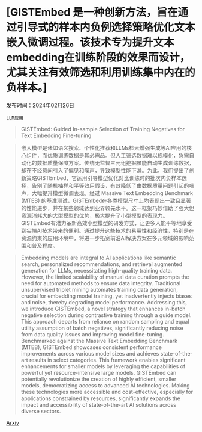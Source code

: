 # [GISTEmbed 是一种创新方法，旨在通过引导式的样本内负例选择策略优化文本嵌入微调过程。该技术专为提升文本embedding在训练阶段的效果而设计，尤其关注有效筛选和利用训练集中内在的负样本。]

发布时间：2024年02月26日

`LLM应用`

> GISTEmbed: Guided In-sample Selection of Training Negatives for Text Embedding Fine-tuning

> 嵌入模型是诸如语义搜索、个性化推荐和LLMs检索增强生成等AI应用的核心组件，而优质训练数据是其必需品。但人工筛选数据难以规模化，急需自动化的数据质量保障方案。传统无监督三元组挖掘虽能自动生成训练数据，却在不经意间引入了偏见和噪声，导致模型性能下滑。为此，我们提出了创新策略GISTEmbed，它运用引导模型优化对比训练时的批次内负样本选择，告别了随机抽样和平等效用假设，有效降低了由数据质量问题引起的噪声，大幅提升模型微调表现。经过 Massive Text Embedding Benchmark (MTEB) 的基准测试，GISTEmbed在各类模型尺寸上均表现出一致且显著的性能进步，并在某些领域达到业界领先水平。这一框架巧妙借助了强大但资源消耗大的大型模型的优势，极大提升了小型模型的表现力。GISTEmbed有潜力革新高效小型模型的研发方式，让更多人能平等地享受到尖端AI技术带来的便利。通过提升这些技术的易用性和经济性，特别是在资源约束的应用环境中，将进一步拓宽前沿AI解决方案在多元领域的影响范围和普及程度。

> Embedding models are integral to AI applications like semantic search, personalized recommendations, and retrieval augmented generation for LLMs, necessitating high-quality training data. However, the limited scalability of manual data curation prompts the need for automated methods to ensure data integrity. Traditional unsupervised triplet mining automates training data generation, crucial for embedding model training, yet inadvertently injects biases and noise, thereby degrading model performance. Addressing this, we introduce GISTEmbed, a novel strategy that enhances in-batch negative selection during contrastive training through a guide model. This approach departs from reliance on random sampling and equal utility assumption of batch negatives, significantly reducing noise from data quality issues and improving model fine-tuning. Benchmarked against the Massive Text Embedding Benchmark (MTEB), GISTEmbed showcases consistent performance improvements across various model sizes and achieves state-of-the-art results in select categories. This framework enables significant enhancements for smaller models by leveraging the capabilities of powerful yet resource-intensive large models. GISTEmbed can potentially revolutionize the creation of highly efficient, smaller models, democratizing access to advanced AI technologies. Making these technologies more accessible and cost-effective, especially for applications constrained by resources, significantly expands the impact and accessibility of state-of-the-art AI solutions across diverse sectors.

[Arxiv](https://arxiv.org/abs/2402.16829)